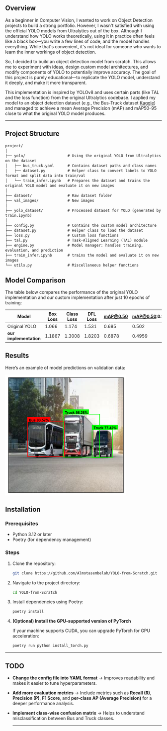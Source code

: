## Overview

As a beginner in Computer Vision, I wanted to work on Object Detection projects to build a strong portfolio. However, I wasn't satisfied with using the official YOLO models from Ultralytics out of the box. Although I understand how YOLO works theoretically, using it in practice often feels like a black box—you write a few lines of code, and the model handles everything. While that's convenient, it's not ideal for someone who wants to learn the inner workings of object detection.

So, I decided to build an object detection model from scratch. This allows me to experiment with ideas, design custom model architectures, and modify components of YOLO to potentially improve accuracy. The goal of this project is purely educational—to replicate the YOLO model, understand it deeply, and make it more transparent.

This implementation is inspired by YOLOv8 and uses certain parts (like TAL and the loss function) from the original Ultralytics codebase. I applied my model to an object detection dataset (e.g., the Bus-Truck dataset [Kaggle](https://www.kaggle.com/datasets/sixhky/open-images-bus-trucks)) and managed to achieve a mean Average Precision (mAP) and mAP50–95 close to what the original YOLO model produces.

---

## Project Structure

```
project/
│
├── yolo/                   # Using the original YOLO from Ultralytics on the dataset
│   ├── bus_truck.yaml      # Contains dataset paths and class names
│   ├── dataset.py          # Helper class to convert labels to YOLO format and split data into train/val
│   └── train_infer.ipynb   # Prepares the dataset and trains the original YOLO model and evaluate it on new images
│
├── dataset/                # Raw dataset folder
├── val_images/             # New images
│
├── yolo_dataset/           # Processed dataset for YOLO (generated by train.ipynb)
│
├── config.py               # Contains the custom model architecture
├── dataset.py              # Helper class to load the dataset
├── loss.py                 # Custom loss functions
├── tal.py                  # Task-Aligned Learning (TAL) module
├── engine.py               # Model manager: handles training, evaluation, and prediction
├── train_infer.ipynb       # trains the model and evaluate it on new images
└── utils.py                # Miscellaneous helper functions
```

## Model Comparison

The table below compares the performance of the original YOLO implementation and our custom implementation after just 10 epochs of training:

| Model            | Box Loss | Class Loss | DFL Loss | mAP@0.50 | mAP@0.50:0.95 |
|------------------|----------|------------|----------|----------|---------------|
| Original YOLO    | 1.066    | 1.174      | 1.531    | 0.685    | 0.502         |
| **our implementation** | 1.1867   | 1.3008     | 1.8203   | 0.6878   | 0.4959        |


## Results

Here’s an example of model predictions on validation data:

![Model Output](out/output.png)


## Installation

### Prerequisites

- Python 3.12 or later
- Poetry (for dependency management)

### Steps

1. Clone the repository:
   ```bash
   git clone https://github.com/Almotasembelah/YOLO-from-Scratch.git
   ```
2. Navigate to the project directory:
   ```bash
   cd YOLO-from-Scratch
   ```
3. Install dependencies using Poetry:
   ```bash
   poetry install
   ```
4. **(Optional) Install the GPU-supported version of PyTorch**

   If your machine supports CUDA, you can upgrade PyTorch for GPU acceleration:
   ```bash
   poetry run python install_torch.py
   ```
---

## TODO

* **Change the config file into YAML format**
  → Improves readability and makes it easier to tune hyperparameters.

* **Add more evaluation metrics**
  → Include metrics such as **Recall (R)**, **Precision (P)**, **F1 Score**, and **per-class AP (Average Precision)** for a deeper performance analysis.

* **Implement class-wise confusion matrix**
  → Helps to understand misclassification between Bus and Truck classes.

  ---
